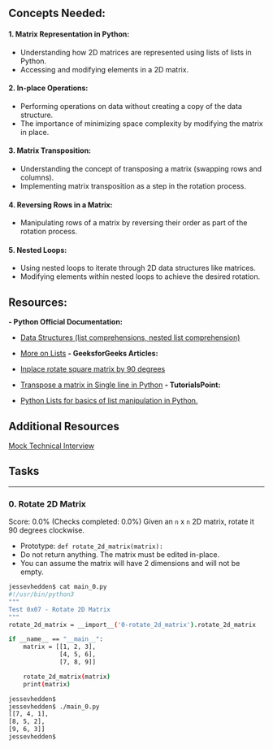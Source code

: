 ## Concepts Needed:
#### 1. Matrix Representation in Python:

- Understanding how 2D matrices are represented using lists of lists in Python.
- Accessing and modifying elements in a 2D matrix.
#### 2. In-place Operations:

- Performing operations on data without creating a copy of the data structure.
- The importance of minimizing space complexity by modifying the matrix in place.
#### 3. Matrix Transposition:

- Understanding the concept of transposing a matrix (swapping rows and columns).
- Implementing matrix transposition as a step in the rotation process.
#### 4. Reversing Rows in a Matrix:

- Manipulating rows of a matrix by reversing their order as part of the rotation process.
#### 5. Nested Loops:

- Using nested loops to iterate through 2D data structures like matrices.
- Modifying elements within nested loops to achieve the desired rotation.

## Resources:
<b>- Python Official Documentation:</b>

  - [Data Structures (list comprehensions, nested list comprehension)](https://docs.python.org/3/tutorial/datastructures.html)
  - [More on Lists](https://docs.python.org/3/tutorial/datastructures.html#more-on-lists)
<b>- GeeksforGeeks Articles:</b>

  - [Inplace rotate square matrix by 90 degrees](https://www.geeksforgeeks.org/inplace-rotate-square-matrix-by-90-degrees/)
  - [Transpose a matrix in Single line in Python](https://www.geeksforgeeks.org/transpose-matrix-single-line-python/)
<b>- TutorialsPoint:</b>

  - [Python Lists for basics of list manipulation in Python.](https://www.tutorialspoint.com/python/python_lists.htm)

## Additional Resources
[Mock Technical Interview](https://www.youtube.com/watch?v=yM9Xbi-MigE)

## Tasks
---
### 0. Rotate 2D Matrix
Score: 0.0% (Checks completed: 0.0%)
Given an `n` x `n` 2D matrix, rotate it 90 degrees clockwise.

- Prototype: `def rotate_2d_matrix(matrix):`
- Do not return anything. The matrix must be edited in-place.
- You can assume the matrix will have 2 dimensions and will not be empty.

```Bash
jessevhedden$ cat main_0.py
#!/usr/bin/python3
"""
Test 0x07 - Rotate 2D Matrix
"""
rotate_2d_matrix = __import__('0-rotate_2d_matrix').rotate_2d_matrix

if __name__ == "__main__":
    matrix = [[1, 2, 3],
              [4, 5, 6],
              [7, 8, 9]]

    rotate_2d_matrix(matrix)
    print(matrix)

jessevhedden$
jessevhedden$ ./main_0.py
[[7, 4, 1],
[8, 5, 2],
[9, 6, 3]]
jessevhedden$
```